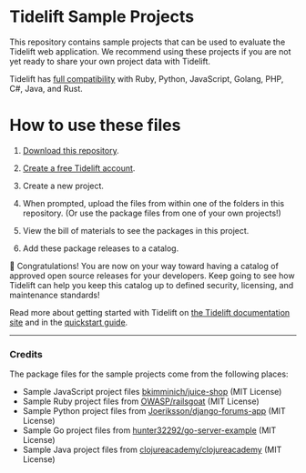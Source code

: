 # Tidelift Sample Projects

This repository contains sample projects that can be used to evaluate the Tidelift web application. We recommend using these projects if you are not yet ready to share your own project data with Tidelift.

Tidelift has [full compatibility](https://docs.tidelift.com/article/7-quickstart) with Ruby, Python, JavaScript, Golang, PHP, C#, Java, and Rust.

# How to use these files

1. [Download this repository](https://github.com/tidelift/sample-projects/archive/refs/heads/main.zip).

2. [Create a free Tidelift account](https://tidelift.com/signup).

3. Create a new project.

4. When prompted, upload the files from within one of the folders in this repository. (Or use the package files from one of your own projects!)
   
5. View the bill of materials to see the packages in this project.

6. Add these package releases to a catalog.

🚀 Congratulations! You are now on your way toward having a catalog of approved open source releases for your developers. Keep going to see how Tidelift can help you keep this catalog up to defined security, licensing, and maintenance standards!

Read more about getting started with Tidelift on [the Tidelift documentation site](https://docs.tidelift.com) and in the [quickstart guide](https://docs.tidelift.com/article/7-quickstart).

---

### Credits

The package files for the sample projects come from the following places:
* Sample JavaScript project files [bkimminich/juice-shop](https://github.com/bkimminich/juice-shop) (MIT License)
* Sample Ruby project files from [OWASP/railsgoat](https://github.com/OWASP/railsgoat) (MIT License)
* Sample Python project files from [Joeriksson/django-forums-app](https://github.com/Joeriksson/django-forums-app) (MIT License)
* Sample Go project files from [hunter32292/go-server-example](https://github.com/hunter32292/go-server-example) (MIT License)
* Sample Java project files from [clojureacademy/clojureacademy](https://github.com/clojurecademy/clojurecademy) (MIT License)